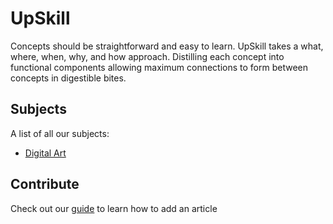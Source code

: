 # UpSkill
Concepts should be straightforward and easy to learn. UpSkill takes a what, where, when, why, and how approach. Distilling each concept into functional components allowing maximum connections to form between concepts in digestible bites.

## Subjects
A list of all our subjects:

- [Digital Art](wiki/digital-art.md)

## Contribute
Check out our [guide](wiki/tutorial.md) to learn how to add an article
